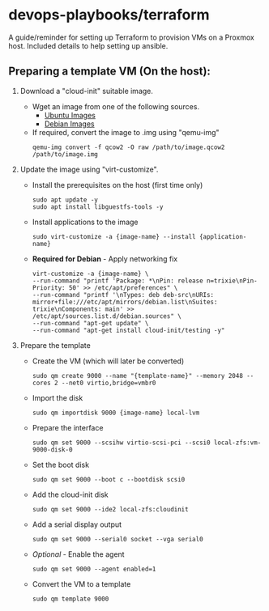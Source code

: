 # devops-playbooks/terraform
A guide/reminder for setting up Terraform to provision VMs on a Proxmox host.
Included details to help setting up ansible.

## Preparing a template VM (On the host):
1. Download a "cloud-init" suitable image.
    - Wget an image from one of the following sources.
        - [Ubuntu Images](https://cloud-images.ubuntu.com/)
        - [Debian Images](https://cdimage.debian.org/images/cloud/)
    - If required, convert the image to .img using "qemu-img"
        ```
        qemu-img convert -f qcow2 -O raw /path/to/image.qcow2 /path/to/image.img
        ```

2. Update the image using "virt-customize".
    - Install the prerequisites on the host (first time only)
        ```
        sudo apt update -y
        sudo apt install libguestfs-tools -y
        ```
    - Install applications to the image
        ```
        sudo virt-customize -a {image-name} --install {application-name}
        ```
    - **Required for Debian** - Apply networking fix
        ```
        virt-customize -a {image-name} \
        --run-command "printf 'Package: *\nPin: release n=trixie\nPin-Priority: 50' >> /etc/apt/preferences" \
        --run-command "printf '\nTypes: deb deb-src\nURIs: mirror+file:///etc/apt/mirrors/debian.list\nSuites: trixie\nComponents: main' >> /etc/apt/sources.list.d/debian.sources" \
        --run-command "apt-get update" \
        --run-command "apt-get install cloud-init/testing -y"
        ```
3. Prepare the template
    - Create the VM (which will later be converted)
        ```
        sudo qm create 9000 --name "{template-name}" --memory 2048 --cores 2 --net0 virtio,bridge=vmbr0
        ```
    - Import the disk
        ```
        sudo qm importdisk 9000 {image-name} local-lvm
        ```
    - Prepare the interface
        ```
        sudo qm set 9000 --scsihw virtio-scsi-pci --scsi0 local-zfs:vm-9000-disk-0
        ```
    - Set the boot disk
        ```
        sudo qm set 9000 --boot c --bootdisk scsi0
        ```
    - Add the cloud-init disk
        ```
        sudo qm set 9000 --ide2 local-zfs:cloudinit
        ```
    - Add a serial display output
        ```
        sudo qm set 9000 --serial0 socket --vga serial0
        ```
    - *Optional* - Enable the agent
        ```
        sudo qm set 9000 --agent enabled=1
        ```
    - Convert the VM to a template
        ```
        sudo qm template 9000
        ```
    
